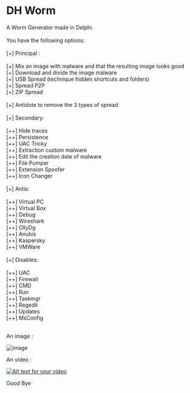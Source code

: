 DH Worm
=========

A Worm Generator made in Delphi.<br>
<br>
You have the following options:<br>
<br>
[+] Principal :<br>
<br>
[+] Mix an image with malware and that the resulting image looks good<br>
[+] Download and divide the image malware<br>
[+] USB Spread (technique hidden shortcuts and folders)<br>
[+] Spread P2P<br>
[+] ZIP Spread<br><br>
[+] Antidote to remove the 3 types of spread<br>
<br>
[+] Secondary:<br>
<br>
[++] Hide traces<br>
[++] Persistence<br>
[++] UAC Tricky<br>
[++] Extraction custom malware<br>
[++] Edit the creation date of malware<br>
[++] File Pumper<br>
[++] Extension Spoofer<br>
[++] Icon Changer<br>
<br>
[+] Antis:<br>
<br>
[++] Virtual PC<br>
[++] Virtual Box<br>
[++] Debug<br>
[++] Wireshark<br>
[++] OllyDg<br>
[++] Anubis<br>
[++] Kaspersky<br>
[++] VMWare<br>
<br>
[+] Disables:<br>
<br>
[++] UAC<br>
[++] Firewall<br>
[++] CMD<br>
[++] Run<br>
[++] Taskmgr<br>
[++] Regedit<br>
[++] Updates<br>
[++] MsConfig<br>

<br>
An image : 

![image](http://doddyhackman.webcindario.com/images/dhworm10.jpg)

An video : 

[![Alt text for your video](http://img.youtube.com/vi/s6Oy7PSkbQ4/0.jpg)](https://www.youtube.com/watch?v=s6Oy7PSkbQ4)

Good Bye
